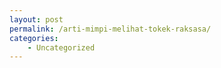 ```yaml
---
layout: post
permalink: /arti-mimpi-melihat-tokek-raksasa/
categories:
    - Uncategorized
---
```


